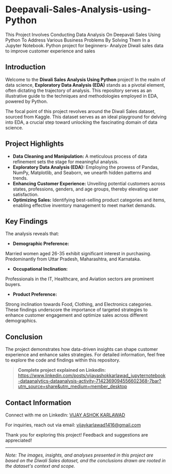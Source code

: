 # Deepavali-Sales-Analysis-using-Python
 This Project Involves Conducting Data Analysis On Deepavali Sales Using Python To Address Various Business Problems By Solving Them In a Jupyter Notebook.
Python project for beginners- Analyze Diwali sales data to improve customer experience and sales

## Introduction

Welcome to the **Diwali Sales Analysis Using Python** project! In the realm of data science, **Exploratory Data Analysis (EDA)** stands as a pivotal element, often dictating the trajectory of analysis. This repository serves as an illustrative guide to the techniques and methodologies employed in EDA, powered by Python.

The focal point of this project revolves around the Diwali Sales dataset, sourced from Kaggle. This dataset serves as an ideal playground for delving into EDA, a crucial step toward unlocking the fascinating domain of data science.

## Project Highlights

- **Data Cleaning and Manipulation:** A meticulous process of data refinement sets the stage for meaningful analysis.
- **Exploratory Data Analysis (EDA):** Employing the prowess of Pandas, NumPy, Matplotlib, and Seaborn, we unearth hidden patterns and trends.
- **Enhancing Customer Experience:** Unveiling potential customers across states, professions, genders, and age groups, thereby elevating user satisfaction.
- **Optimizing Sales:** Identifying best-selling product categories and items, enabling effective inventory management to meet market demands.

## Key Findings

The analysis reveals that:

- **Demographic Preference:**

Married women aged 26-35 exhibit significant interest in purchasing.
Predominantly from Uttar Pradesh, Maharashtra, and Karnataka.
- **Occupational Inclination:**

Professionals in the IT, Healthcare, and Aviation sectors are prominent buyers.
- **Product Preference:**

Strong inclination towards Food, Clothing, and Electronics categories.
These findings underscore the importance of targeted strategies to enhance customer engagement and optimize sales across different demographics.

## Conclusion
The project demonstrates how data-driven insights can shape customer experience and enhance sales strategies. For detailed information, feel free to explore the code and findings within this repository.

> **Complete project explained on LinkedIn:** https://www.linkedin.com/posts/vijayashokkarlawad_jupyternotebook-dataanalytics-dataanalysis-activity-7142369094556602368-7bar?utm_source=share&utm_medium=member_desktop


 ## Contact Information

Connect with me on LinkedIn: [VIJAY ASHOK KARLAWAD](https://www.linkedin.com/in/vijayashokkarlawad/)

For inquiries, reach out via email: vijaykarlawad1416@gmail.com

Thank you for exploring this project! 
Feedback and suggestions are appreciated!

---

*Note: The images, insights, and analyses presented in this project are based on the Diwali Sales dataset, and the conclusions drawn are rooted in the dataset's context and scope.*
